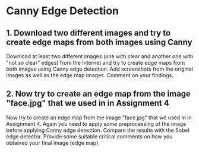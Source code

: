 # Canny Edge Detection

##  1. Download two different images and try to create edge maps from both images using Canny 

Download at least two different images (one with clear and another one with "not so clear" edges) from the Internet and try to create edge maps from both images using Canny edge detection. Add screenshots from the original images as well as the  edge map images. Comment on your findings. 

##  2. Now try to create an edge map from the image "face.jpg" that we used in in Assignment 4

Now try to create an edge map from the image "face.jpg" that we used in in Assignment 4. Again you need to apply some preprocessing of the image before applying Canny edge detection. Compare the results with the Sobel edge detector. Provide some suitable critical comments on how you obtained your final image (edge map). 